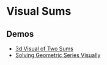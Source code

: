 # Visual Sums

## Demos

- [3d Visual of Two Sums](http://www.math.utah.edu/~cherk/ccli/bob/sums.html)
- [Solving Geometric Series Visually](https://sites.google.com/site/butwhymath/m/geometric-series-visually)
